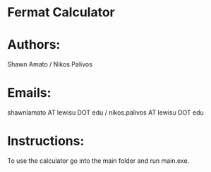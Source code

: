# Fermat Calculator
# Authors:
  Shawn Amato / Nikos Palivos
# Emails: 
  shawnlamato AT lewisu DOT edu / nikos.palivos AT lewisu DOT edu

# Instructions:
  
  To use the calculator go into the main folder and run main.exe.
